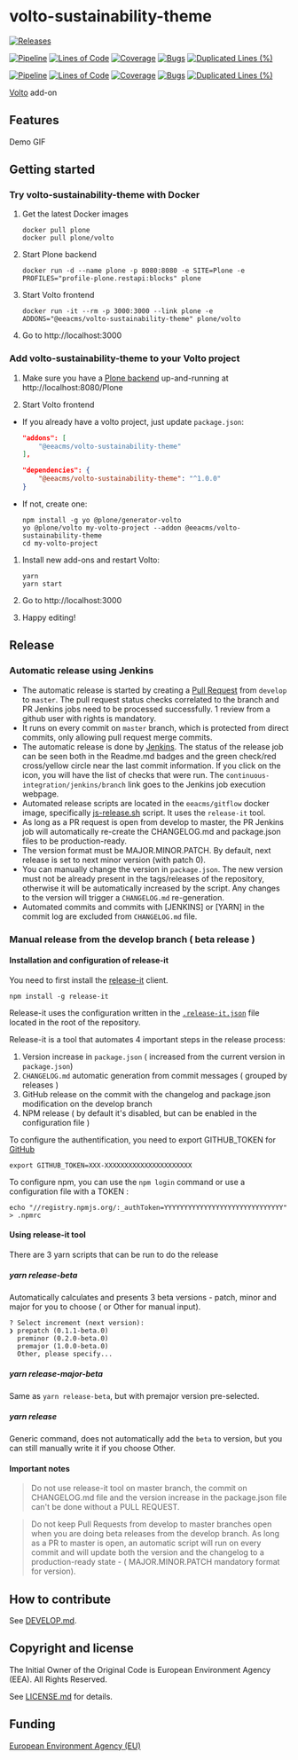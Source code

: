 # volto-sustainability-theme

[![Releases](https://img.shields.io/github/v/release/eea/volto-sustainability-theme)](https://github.com/eea/volto-sustainability-theme/releases)

[![Pipeline](https://ci.eionet.europa.eu/buildStatus/icon?job=volto-addons%2Fvolto-sustainability-theme%2Fmaster&subject=master)](https://ci.eionet.europa.eu/view/Github/job/volto-addons/job/volto-sustainability-theme/job/master/display/redirect)
[![Lines of Code](https://sonarqube.eea.europa.eu/api/project_badges/measure?project=volto-sustainability-theme-master&metric=ncloc)](https://sonarqube.eea.europa.eu/dashboard?id=volto-sustainability-theme-master)
[![Coverage](https://sonarqube.eea.europa.eu/api/project_badges/measure?project=volto-sustainability-theme-master&metric=coverage)](https://sonarqube.eea.europa.eu/dashboard?id=volto-sustainability-theme-master)
[![Bugs](https://sonarqube.eea.europa.eu/api/project_badges/measure?project=volto-sustainability-theme-master&metric=bugs)](https://sonarqube.eea.europa.eu/dashboard?id=volto-sustainability-theme-master)
[![Duplicated Lines (%)](https://sonarqube.eea.europa.eu/api/project_badges/measure?project=volto-sustainability-theme-master&metric=duplicated_lines_density)](https://sonarqube.eea.europa.eu/dashboard?id=volto-sustainability-theme-master)

[![Pipeline](https://ci.eionet.europa.eu/buildStatus/icon?job=volto-addons%2Fvolto-sustainability-theme%2Fdevelop&subject=develop)](https://ci.eionet.europa.eu/view/Github/job/volto-addons/job/volto-sustainability-theme/job/develop/display/redirect)
[![Lines of Code](https://sonarqube.eea.europa.eu/api/project_badges/measure?project=volto-sustainability-theme-develop&metric=ncloc)](https://sonarqube.eea.europa.eu/dashboard?id=volto-sustainability-theme-develop)
[![Coverage](https://sonarqube.eea.europa.eu/api/project_badges/measure?project=volto-sustainability-theme-develop&metric=coverage)](https://sonarqube.eea.europa.eu/dashboard?id=volto-sustainability-theme-develop)
[![Bugs](https://sonarqube.eea.europa.eu/api/project_badges/measure?project=volto-sustainability-theme-develop&metric=bugs)](https://sonarqube.eea.europa.eu/dashboard?id=volto-sustainability-theme-develop)
[![Duplicated Lines (%)](https://sonarqube.eea.europa.eu/api/project_badges/measure?project=volto-sustainability-theme-develop&metric=duplicated_lines_density)](https://sonarqube.eea.europa.eu/dashboard?id=volto-sustainability-theme-develop)

[Volto](https://github.com/plone/volto) add-on

## Features

Demo GIF

## Getting started

### Try volto-sustainability-theme with Docker

1. Get the latest Docker images

   ```
   docker pull plone
   docker pull plone/volto
   ```

1. Start Plone backend

   ```
   docker run -d --name plone -p 8080:8080 -e SITE=Plone -e PROFILES="profile-plone.restapi:blocks" plone
   ```

1. Start Volto frontend

   ```
   docker run -it --rm -p 3000:3000 --link plone -e ADDONS="@eeacms/volto-sustainability-theme" plone/volto
   ```

1. Go to http://localhost:3000

### Add volto-sustainability-theme to your Volto project

1. Make sure you have a [Plone backend](https://plone.org/download) up-and-running at http://localhost:8080/Plone

1. Start Volto frontend

- If you already have a volto project, just update `package.json`:

  ```JSON
  "addons": [
      "@eeacms/volto-sustainability-theme"
  ],

  "dependencies": {
      "@eeacms/volto-sustainability-theme": "^1.0.0"
  }
  ```

- If not, create one:

  ```
  npm install -g yo @plone/generator-volto
  yo @plone/volto my-volto-project --addon @eeacms/volto-sustainability-theme
  cd my-volto-project
  ```

1. Install new add-ons and restart Volto:

   ```
   yarn
   yarn start
   ```

1. Go to http://localhost:3000

1. Happy editing!

## Release

### Automatic release using Jenkins

- The automatic release is started by creating a [Pull Request](../../compare/master...develop) from `develop` to `master`. The pull request status checks correlated to the branch and PR Jenkins jobs need to be processed successfully. 1 review from a github user with rights is mandatory.
- It runs on every commit on `master` branch, which is protected from direct commits, only allowing pull request merge commits.
- The automatic release is done by [Jenkins](https://ci.eionet.europa.eu). The status of the release job can be seen both in the Readme.md badges and the green check/red cross/yellow circle near the last commit information. If you click on the icon, you will have the list of checks that were run. The `continuous-integration/jenkins/branch` link goes to the Jenkins job execution webpage.
- Automated release scripts are located in the `eeacms/gitflow` docker image, specifically [js-release.sh](https://github.com/eea/eea.docker.gitflow/blob/master/src/js-release.sh) script. It uses the `release-it` tool.
- As long as a PR request is open from develop to master, the PR Jenkins job will automatically re-create the CHANGELOG.md and package.json files to be production-ready.
- The version format must be MAJOR.MINOR.PATCH. By default, next release is set to next minor version (with patch 0).
- You can manually change the version in `package.json`. The new version must not be already present in the tags/releases of the repository, otherwise it will be automatically increased by the script. Any changes to the version will trigger a `CHANGELOG.md` re-generation.
- Automated commits and commits with [JENKINS] or [YARN] in the commit log are excluded from `CHANGELOG.md` file.

### Manual release from the develop branch ( beta release )

#### Installation and configuration of release-it

You need to first install the [release-it](https://github.com/release-it/release-it) client.

```
npm install -g release-it
```

Release-it uses the configuration written in the [`.release-it.json`](./.release-it.json) file located in the root of the repository.

Release-it is a tool that automates 4 important steps in the release process:

1. Version increase in `package.json` ( increased from the current version in `package.json`)
2. `CHANGELOG.md` automatic generation from commit messages ( grouped by releases )
3. GitHub release on the commit with the changelog and package.json modification on the develop branch
4. NPM release ( by default it's disabled, but can be enabled in the configuration file )

To configure the authentification, you need to export GITHUB_TOKEN for [GitHub](https://github.com/settings/tokens)

```
export GITHUB_TOKEN=XXX-XXXXXXXXXXXXXXXXXXXXXX
```

To configure npm, you can use the `npm login` command or use a configuration file with a TOKEN :

```
echo "//registry.npmjs.org/:_authToken=YYYYYYYYYYYYYYYYYYYYYYYYYYYYYY" > .npmrc
```

#### Using release-it tool

There are 3 yarn scripts that can be run to do the release

##### yarn release-beta

Automatically calculates and presents 3 beta versions - patch, minor and major for you to choose ( or Other for manual input).

```
? Select increment (next version):
❯ prepatch (0.1.1-beta.0)
  preminor (0.2.0-beta.0)
  premajor (1.0.0-beta.0)
  Other, please specify...
```

##### yarn release-major-beta

Same as `yarn release-beta`, but with premajor version pre-selected.

##### yarn release

Generic command, does not automatically add the `beta` to version, but you can still manually write it if you choose Other.

#### Important notes

> Do not use release-it tool on master branch, the commit on CHANGELOG.md file and the version increase in the package.json file can't be done without a PULL REQUEST.

> Do not keep Pull Requests from develop to master branches open when you are doing beta releases from the develop branch. As long as a PR to master is open, an automatic script will run on every commit and will update both the version and the changelog to a production-ready state - ( MAJOR.MINOR.PATCH mandatory format for version).

## How to contribute

See [DEVELOP.md](https://github.com/eea/volto-sustainability-theme/blob/master/DEVELOP.md).

## Copyright and license

The Initial Owner of the Original Code is European Environment Agency (EEA).
All Rights Reserved.

See [LICENSE.md](https://github.com/eea/volto-sustainability-theme/blob/master/LICENSE.md) for details.

## Funding

[European Environment Agency (EU)](http://eea.europa.eu)
